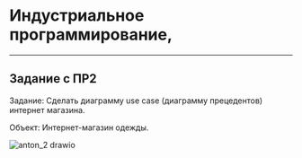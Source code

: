 # Индустриальное программирование, 


---
## Задание с ПР2

Задание: Сделать диаграмму use case (диаграмму прецедентов) интернет магазина.

Объект: Интернет-магазин одежды.

![anton_2 drawio](https://github.com/user-attachments/assets/b209659c-a291-403e-98d8-4a32c1c34ae4)

